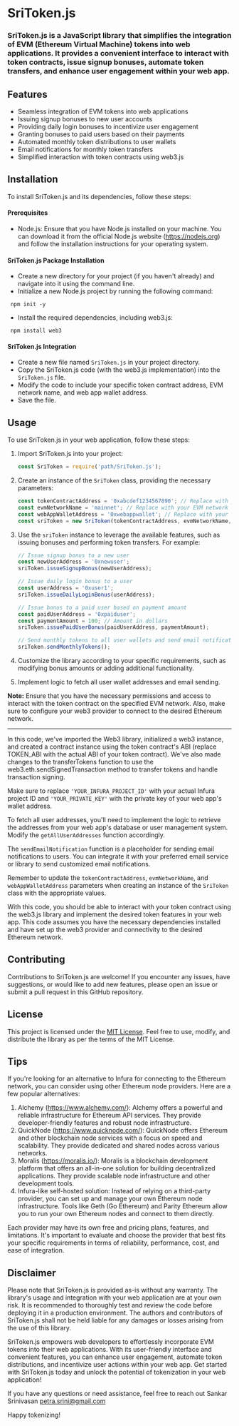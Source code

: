 # SriToken.js
### SriToken.js is a JavaScript library that simplifies the integration of EVM (Ethereum Virtual Machine) tokens into web applications. It provides a convenient interface to interact with token contracts, issue signup bonuses, automate token transfers, and enhance user engagement within your web app.

## Features
- Seamless integration of EVM tokens into web applications
- Issuing signup bonuses to new user accounts
- Providing daily login bonuses to incentivize user engagement
- Granting bonuses to paid users based on their payments
- Automated monthly token distributions to user wallets
- Email notifications for monthly token transfers
- Simplified interaction with token contracts using web3.js

## Installation
To install SriToken.js and its dependencies, follow these steps:

#### Prerequisites
- Node.js: Ensure that you have Node.js installed on your machine. You can download it from the official Node.js website (https://nodejs.org) and follow the installation instructions for your operating system.

#### SriToken.js Package Installation
- Create a new directory for your project (if you haven't already) and navigate into it using the command line.
- Initialize a new Node.js project by running the following command:
```shell
 npm init -y
```
- Install the required dependencies, including web3.js:
```shell
 npm install web3
```

#### SriToken.js Integration
- Create a new file named `SriToken.js` in your project directory.
- Copy the SriToken.js code (with the web3.js implementation) into the `SriToken.js` file.
- Modify the code to include your specific token contract address, EVM network name, and web app wallet address.
- Save the file.

## Usage
To use SriToken.js in your web application, follow these steps:
1. Import SriToken.js into your project:
   ```javascript
   const SriToken = require('path/SriToken.js');
   ```

2. Create an instance of the `SriToken` class, providing the necessary parameters:
   ```javascript
   const tokenContractAddress = '0xabcdef1234567890'; // Replace with your token contract address
   const evmNetworkName = 'mainnet'; // Replace with your EVM network name
   const webAppWalletAddress = '0xwebappwallet'; // Replace with your web app's wallet address
   const sriToken = new SriToken(tokenContractAddress, evmNetworkName, webAppWalletAddress);
   ```

3. Use the `sriToken` instance to leverage the available features, such as issuing bonuses and performing token transfers. For example:
   ```javascript
   // Issue signup bonus to a new user
   const newUserAddress = '0xnewuser';
   sriToken.issueSignupBonus(newUserAddress);

   // Issue daily login bonus to a user
   const userAddress = '0xuser1';
   sriToken.issueDailyLoginBonus(userAddress);

   // Issue bonus to a paid user based on payment amount
   const paidUserAddress = '0xpaiduser';
   const paymentAmount = 100; // Amount in dollars
   sriToken.issuePaidUserBonus(paidUserAddress, paymentAmount);

   // Send monthly tokens to all user wallets and send email notifications
   sriToken.sendMonthlyTokens();
   ```

4. Customize the library according to your specific requirements, such as modifying bonus amounts or adding additional functionality.
5. Implement logic to fetch all user wallet addresses and email sending.

**Note:** Ensure that you have the necessary permissions and access to interact with the token contract on the specified EVM network. Also, make sure to configure your web3 provider to connect to the desired Ethereum network.
*****

In this code, we've imported the Web3 library, initialized a web3 instance, and created a contract instance using the token contract's ABI (replace TOKEN_ABI with the actual ABI of your token contract). We've also made changes to the transferTokens function to use the web3.eth.sendSignedTransaction method to transfer tokens and handle transaction signing.

Make sure to replace `'YOUR_INFURA_PROJECT_ID'` with your actual Infura project ID and `'YOUR_PRIVATE_KEY'` with the private key of your web app's wallet address.

To fetch all user addresses, you'll need to implement the logic to retrieve the addresses from your web app's database or user management system. Modify the `getAllUserAddresses` function accordingly.

The `sendEmailNotification` function is a placeholder for sending email notifications to users. You can integrate it with your preferred email service or library to send customized email notifications.

Remember to update the `tokenContractAddress`, `evmNetworkName`, and `webAppWalletAddress` parameters when creating an instance of the `SriToken` class with the appropriate values.

With this code, you should be able to interact with your token contract using the web3.js library and implement the desired token features in your web app. This code assumes you have the necessary dependencies installed and have set up the web3 provider and connectivity to the desired Ethereum network.

## Contributing

Contributions to SriToken.js are welcome! If you encounter any issues, have suggestions, or would like to add new features, please open an issue or submit a pull request in this GitHub repository.

## License
This project is licensed under the [MIT License](https://opensource.org/licenses/MIT). Feel free to use, modify, and distribute the library as per the terms of the MIT License.

## Tips
If you're looking for an alternative to Infura for connecting to the Ethereum network, you can consider using other Ethereum node providers. Here are a few popular alternatives:
1. Alchemy (https://www.alchemy.com/): Alchemy offers a powerful and reliable infrastructure for Ethereum API services. They provide developer-friendly features and robust node infrastructure.
2. QuickNode (https://www.quicknode.com/): QuickNode offers Ethereum and other blockchain node services with a focus on speed and scalability. They provide dedicated and shared nodes across various networks.
3. Moralis (https://moralis.io/): Moralis is a blockchain development platform that offers an all-in-one solution for building decentralized applications. They provide scalable node infrastructure and other development tools.
4. Infura-like self-hosted solution: Instead of relying on a third-party provider, you can set up and manage your own Ethereum node infrastructure. Tools like Geth (Go Ethereum) and Parity Ethereum allow you to run your own Ethereum nodes and connect to them directly.

Each provider may have its own free and pricing plans, features, and limitations. It's important to evaluate and choose the provider that best fits your specific requirements in terms of reliability, performance, cost, and ease of integration.

## Disclaimer
Please note that SriToken.js is provided as-is without any warranty. The library's usage and integration with your web application are at your own risk. It is recommended to thoroughly test and review the code before deploying it in a production environment. The authors and contributors of SriToken.js shall not be held liable for any damages or losses arising from the use of this library.

SriToken.js empowers web developers to effortlessly incorporate EVM tokens into their web applications. With its user-friendly interface and convenient features, you can enhance user engagement, automate token distributions, and incentivize user actions within your web app. Get started with SriToken.js today and unlock the potential of tokenization in your web application!

If you have any questions or need assistance, feel free to reach out Sankar Srinivasan petra.srini@gmail.com

Happy tokenizing!
